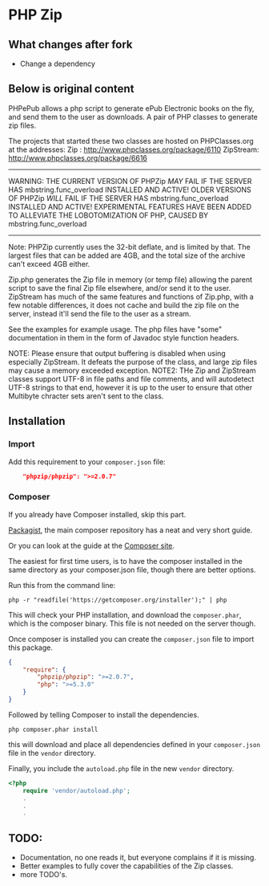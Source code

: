 # PHP Zip

## What changes after fork

- Change a dependency

## Below is original content

PHPePub allows a php script to generate ePub Electronic books on the fly, and send them to the user as downloads.
A pair of PHP classes to generate zip files.

The projects that started these two classes are hosted on PHPClasses.org at the addresses:
Zip      : http://www.phpclasses.org/package/6110
ZipStream: http://www.phpclasses.org/package/6616

*****************************************************************************************************************
WARNING: THE CURRENT VERSION OF PHPZip *MAY* FAIL IF THE SERVER HAS mbstring.func_overload INSTALLED AND ACTIVE!
OLDER VERSIONS OF PHPZip *WILL* FAIL IF THE SERVER HAS mbstring.func_overload INSTALLED AND ACTIVE!
EXPERIMENTAL FEATURES HAVE BEEN ADDED TO ALLEVIATE THE LOBOTOMIZATION OF PHP, CAUSED BY mbstring.func_overload
*****************************************************************************************************************

Note: PHPZip currently uses the 32-bit deflate, and is limited by that.
The largest files that can be added are 4GB, and the total size of the archive can't exceed 4GB either.

Zip.php generates the Zip file in memory (or temp file) allowing the parent script to save the final Zip file elsewhere, and/or send it to the user.
ZipStream has much of the same features and functions of Zip.php, with a few notable differences, it does not cache and build the zip file on the server, instead it'll send the file to the user as a stream.

See the examples for example usage. The php files have "some" documentation in them in the form of Javadoc style function headers.

NOTE: Please ensure that output buffering is disabled when using especially ZipStream. It defeats the purpose of the class, and large zip files may cause a memory exceeded exception.
NOTE2: THe Zip and ZipStream classes support UTF-8 in file paths and file comments, and will autodetect UTF-8 strings to that end, however it is up to the user to ensure that other Multibyte chracter sets aren't sent to the class.

## Installation

### Import
Add this requirement to your `composer.json` file:
```json
    "phpzip/phpzip": ">=2.0.7"
```

### Composer
If you already have Composer installed, skip this part.

[Packagist](https://packagist.org/), the main composer repository has a neat and very short guide.

Or you can look at the guide at the [Composer site](https://getcomposer.org/doc/00-intro.md#installation-linux-unix-osx).
 
The easiest for first time users, is to have the composer installed in the same directory as your composer.json file, though there are better options.

Run this from the command line:
```
php -r "readfile('https://getcomposer.org/installer');" | php
```

This will check your PHP installation, and download the `composer.phar`, which is the composer binary. This file is not needed on the server though.

Once composer is installed you can create the `composer.json` file to import this package.
```json
{
    "require": {
        "phpzip/phpzip": ">=2.0.7",
        "php": ">=5.3.0"
    }
}
```

Followed by telling Composer to install the dependencies.
```
php composer.phar install
```

this will download and place all dependencies defined in your `composer.json` file in the `vendor` directory.

Finally, you include the `autoload.php` file in the new `vendor` directory.
```php
<?php
    require 'vendor/autoload.php';
    .
    .
    .
```

## TODO:
* Documentation, no one reads it, but everyone complains if it is missing.
* Better examples to fully cover the capabilities of the Zip classes.
* more TODO's.

